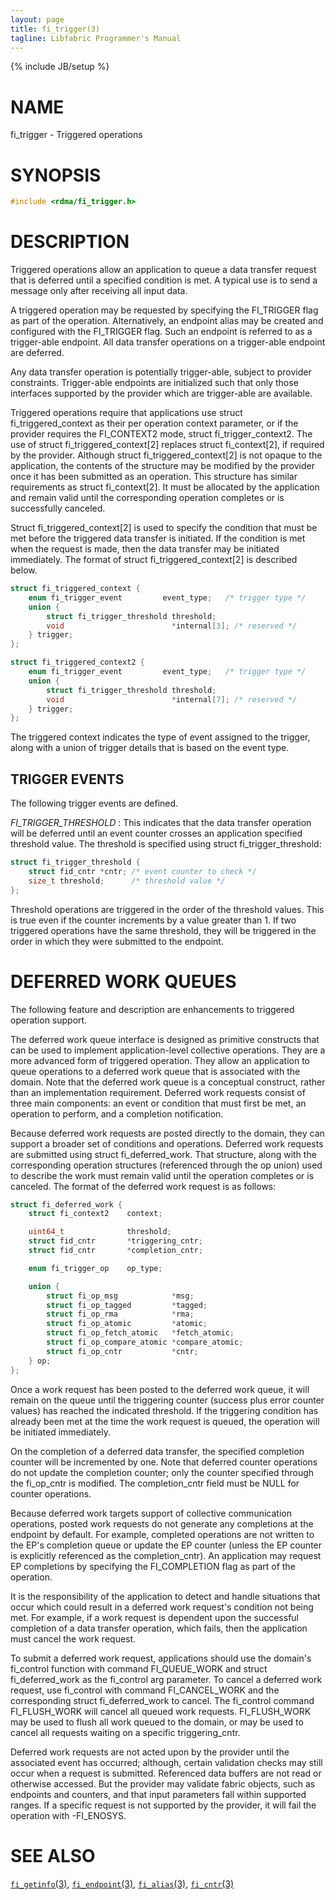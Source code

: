 ```yaml
---
layout: page
title: fi_trigger(3)
tagline: Libfabric Programmer's Manual
---
```

{% include JB/setup %}

# NAME

fi_trigger - Triggered operations

# SYNOPSIS

```c
#include <rdma/fi_trigger.h>
```

# DESCRIPTION

Triggered operations allow an application to queue a data transfer
request that is deferred until a specified condition is met.  A typical
use is to send a message only after receiving all input data.

A triggered operation may be requested by specifying the FI_TRIGGER
flag as part of the operation.  Alternatively, an endpoint alias may
be created and configured with the FI_TRIGGER flag.  Such an endpoint
is referred to as a trigger-able endpoint.  All data transfer
operations on a trigger-able endpoint are deferred.

Any data transfer operation is potentially trigger-able, subject to
provider constraints.  Trigger-able endpoints are initialized such that
only those interfaces supported by the provider which are trigger-able
are available.

Triggered operations require that applications use struct
fi_triggered_context as their per operation context parameter, or if
the provider requires the FI_CONTEXT2 mode, struct fi_trigger_context2.  The
use of struct fi_triggered_context[2] replaces struct fi_context[2], if
required by the provider.  Although struct fi_triggered_context[2] is not
opaque to the application, the contents of the structure may be
modified by the provider once it has been submitted as an operation.
This structure has similar requirements as struct fi_context[2].  It
must be allocated by the application and remain valid until the
corresponding operation completes or is successfully canceled.

Struct fi_triggered_context[2] is used to specify the condition that must
be met before the triggered data transfer is initiated.  If the
condition is met when the request is made, then the data transfer may
be initiated immediately.  The format of struct fi_triggered_context[2]
is described below.

```c
struct fi_triggered_context {
	enum fi_trigger_event         event_type;   /* trigger type */
	union {
		struct fi_trigger_threshold threshold;
		void                        *internal[3]; /* reserved */
	} trigger;
};

struct fi_triggered_context2 {
	enum fi_trigger_event         event_type;   /* trigger type */
	union {
		struct fi_trigger_threshold threshold;
		void                        *internal[7]; /* reserved */
	} trigger;
};
```

The triggered context indicates the type of event assigned to the
trigger, along with a union of trigger details that is based on the
event type.

## TRIGGER EVENTS

The following trigger events are defined.

*FI_TRIGGER_THRESHOLD*
: This indicates that the data transfer operation will be deferred
  until an event counter crosses an application specified threshold
  value.  The threshold is specified using struct
  fi_trigger_threshold:

```c
struct fi_trigger_threshold {
	struct fid_cntr *cntr; /* event counter to check */
	size_t threshold;      /* threshold value */
};
```

  Threshold operations are triggered in the order of the threshold
  values.  This is true even if the counter increments by a value
  greater than 1.  If two triggered operations have the same threshold,
  they will be triggered in the order in which they were submitted to
  the endpoint.

# DEFERRED WORK QUEUES

The following feature and description are enhancements to triggered
operation support.

The deferred work queue interface is designed as primitive constructs
that can be used to implement application-level collective operations.
They are a more advanced form of triggered operation.  They
allow an application to queue operations to a deferred work queue
that is associated with the domain.  Note that the deferred work queue
is a conceptual construct, rather than an implementation requirement.
Deferred work requests consist of three main components: an event or
condition that must first be met, an operation to perform, and a
completion notification.

Because deferred work requests are posted directly to the domain, they
can support a broader set of conditions and operations.  Deferred
work requests are submitted using struct fi_deferred_work.  That structure,
along with the corresponding operation structures (referenced through
the op union) used to describe the work must remain valid until the
operation completes or is canceled.  The format of the deferred work
request is as follows:

```c
struct fi_deferred_work {
	struct fi_context2    context;

	uint64_t              threshold;
	struct fid_cntr       *triggering_cntr;
	struct fid_cntr       *completion_cntr;

	enum fi_trigger_op    op_type;

	union {
		struct fi_op_msg            *msg;
		struct fi_op_tagged         *tagged;
		struct fi_op_rma            *rma;
		struct fi_op_atomic         *atomic;
		struct fi_op_fetch_atomic   *fetch_atomic;
		struct fi_op_compare_atomic *compare_atomic;
		struct fi_op_cntr           *cntr;
	} op;
};

```

Once a work request has been posted to the deferred work queue, it will
remain on the queue until the triggering counter (success plus error
counter values) has reached the indicated threshold.  If the triggering
condition has already been met at the time the work request is queued,
the operation will be initiated immediately.

On the completion of a deferred data transfer, the specified completion
counter will be incremented by one.  Note that deferred counter operations do
not update the completion counter; only the counter specified through the
fi_op_cntr is modified.  The completion_cntr field must be NULL for counter
operations.

Because deferred work targets support of collective communication operations,
posted work requests do not generate any completions at the endpoint by
default.  For example, completed operations are not written to the EP's
completion queue or update the EP counter (unless the EP counter is
explicitly referenced as the completion_cntr).  An application may request
EP completions by specifying the FI_COMPLETION flag as part of the
operation.

It is the responsibility of the application to detect and handle situations
that occur which could result in a deferred work request's condition not
being met.  For example, if a work request is dependent upon the successful
completion of a data transfer operation, which fails, then the application
must cancel the work request.

To submit a deferred work request, applications should use the domain's
fi_control function with command FI_QUEUE_WORK and struct fi_deferred_work
as the fi_control arg parameter.  To cancel a deferred work request, use
fi_control with command FI_CANCEL_WORK and the corresponding struct
fi_deferred_work to cancel.  The fi_control command FI_FLUSH_WORK will
cancel all queued work requests.  FI_FLUSH_WORK may be used to flush all
work queued to the domain, or may be used to cancel all requests waiting
on a specific triggering_cntr.

Deferred work requests are not acted upon by the provider until the
associated event has occurred; although, certain validation checks
may still occur when a request is submitted.  Referenced data buffers are
not read or otherwise accessed.  But the provider may validate fabric
objects, such as endpoints and counters, and that input parameters fall
within supported ranges.  If a specific request is not supported by the
provider, it will fail the operation with -FI_ENOSYS.

# SEE ALSO

[`fi_getinfo`(3)](fi_getinfo.3.html),
[`fi_endpoint`(3)](fi_endpoint.3.html),
[`fi_alias`(3)](fi_alias.3.html),
[`fi_cntr`(3)](fi_cntr.3.html)
